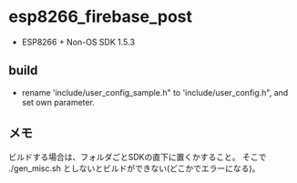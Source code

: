 # esp8266_firebase_post

* ESP8266 + Non-OS SDK 1.5.3

## build
* rename 'include/user_config_sample.h" to 'include/user_config.h", and set own parameter.

## メモ
ビルドする場合は、フォルダごとSDKの直下に置くかすること。
そこで ./gen_misc.sh としないとビルドができない(どこかでエラーになる)。

